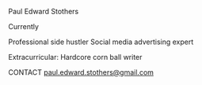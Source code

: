 Paul Edward Stothers

Currently

Professional side hustler
Social media advertising expert
            
Extracurricular: Hardcore corn ball writer


CONTACT
paul.edward.stothers@gmail.com


